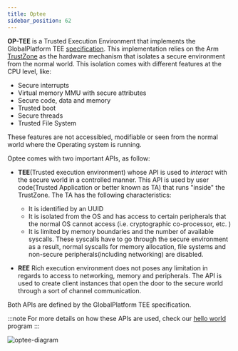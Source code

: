 ```yaml
---
title: Optee
sidebar_position: 62
---
```


**OP-TEE** is a Trusted Execution Environment that implements the GlobalPlatform
TEE [specification](https://globalplatform.org/specs-library/tee-internal-core-api-specification/).
This implementation relies on the Arm [TrustZone](https://developer.arm.com/ip-products/security-ip/trustzone) as the hardware mechanism that isolates a
secure environment from the normal world. This isolation comes with different features at the CPU
level, like:

-   Secure interrupts
-   Virtual memory MMU with secure attributes
-   Secure code, data and memory
-   Trusted boot
-   Secure threads
-   Trusted File System

These features are not accessibled, modifiable or seen from the normal world where the Operating system is running.

Optee comes with two important APIs, as follow:

-   **TEE**(Trusted execution environment) whose API is used to _interact_ with the secure
    world in a controlled manner. This API is used by
    user code(Trusted Application or better known as TA) that runs "inside" the TrustZone. The TA has the following characteristics:

    -   It is identified by an UUID
    -   It is isolated from the OS and has access to certain peripherals that the normal OS cannot access (i.e. cryptographic co-processor, etc. )
    -   It is limited by memory boundaries and the number of available syscalls. These syscalls have to go through the secure environment as a result, normal
        syscalls for memory allocation, file systems and non-secure peripherals(including networking) are disabled.

-   **REE** Rich execution environment does not poses any limitation in
    regards to access to networking, memory and peripherals. The API is
    used to create client instances that open the door to the secure world through a sort of channel communication.

Both APIs are defined by the GlobalPlatform TEE specification.

:::note
For more details on how these APIs are used, check our [hello world](../40.Development/41.HelloRustee.md)
program
:::

<img src="/img/op-tee-software-architecture.jpg" alt="optee-diagram"/>
